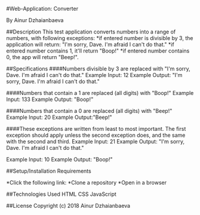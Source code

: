 #Web-Application: Converter

By Ainur Dzhaianbaeva

##Description
This test application converts numbers into a range of numbers, with following exceptions:
*if entered number is divisible by 3, the application will return: "I'm sorry, Dave. I'm afraid I can't do that."
*if entered number contains 1, it'll return "Boop!"
*if entered number contains 0, the app will return "Beep!".

##Specifications
####Numbers divisible by 3 are replaced with "I'm sorry, Dave. I'm afraid I can't do that."
  Example Input: 12
  Example Output: "I'm sorry, Dave. I'm afraid I can't do that."

####Numbers that contain a 1 are replaced (all digits) with "Boop!"
  Example Input: 133
  Example Output: "Boop!"

####Numbers that contain a 0 are replaced (all digits) with "Beep!"
  Example Input: 20
  Example Output:"Beep!"

####These exceptions are written from least to most important. The first exception should apply unless the second exception does, and the same with the second and third.
Example Input: 21
Example Output: "I'm sorry, Dave. I'm afraid I can't do that."

Example Input: 10
Example Output: "Boop!"


##Setup/Installation Requirements

*Click the following link:
*Clone a repository
*Open in a browser

##Technologies Used
HTML
CSS
JavaScript

##License
Copyright (c) 2018 Ainur Dzhaianbaeva
